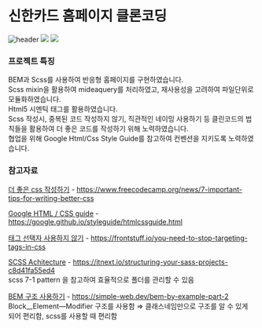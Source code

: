 # 신한카드 홈페이지 클론코딩

![header](https://capsule-render.vercel.app/api?type=waving&color=auto&height=200&section=header&text=신한카드%20홈페이지%20클론코딩&fontSize=40)
<img src="https://img.shields.io/badge/html5-E34F26?style=flat-square&logo=html5&logoColor=black"/>
<img src="https://img.shields.io/badge/scss-CC6699?style=flat-square&logo=sass&logoColor=black"/>

### 프로젝트 특징
BEM과 Scss를 사용하여 반응형 홈페이지를 구현하였습니다.  
Scss mixin을 활용하여 mideaquery를 처리하였고, 재사용성을 고려하여 파일단위로 모듈화하였습니다.  
Html5 시멘틱 태그를 활용하였습니다.  
Scss 작성시, 중복된 코드 작성하지 않기, 직관적인 네이밍 사용하기 등 클린코드의 법칙들을 활용하여 더 좋은 코드를 작성하기 위해 노력하였습니다.  
협업을 위해 Google Html/Css Style Guide를 참고하여 컨벤션을 지키도록 노력하였습니다.  
  
### 참고자료

[더 좋은 css 작성하기](https://www.freecodecamp.org/news/7-important-tips-for-writing-better-css) - https://www.freecodecamp.org/news/7-important-tips-for-writing-better-css

[Google HTML / CSS guide](https://google.github.io/styleguide/htmlcssguide.html) - https://google.github.io/styleguide/htmlcssguide.html

[태그 선택자 사용하지 않기](https://frontstuff.io/you-need-to-stop-targeting-tags-in-css) - https://frontstuff.io/you-need-to-stop-targeting-tags-in-css

[SCSS Achitecture](https://itnext.io/structuring-your-sass-projects-c8d41fa55ed4) - https://itnext.io/structuring-your-sass-projects-c8d41fa55ed4  
scss 7-1 pattern 을 참고하여 효율적으로 폴더를 관리할 수 있음

[BEM 구조 사용하기](https://simple-web.dev/bem-by-example-part-2) - https://simple-web.dev/bem-by-example-part-2   
Block\_\_Element—Modifier 구조를 사용함 ⇒ 클래스네임만으로 구조를 알 수 있게 되어 편리함, scss를 사용할 때 편리함
